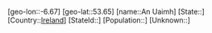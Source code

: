 ﻿---
location: [53.65,-6.67]
type: City
tags:
- geo/City


SpocWebEntityId: 28812
isDeleted: false
confidential: public

---
[geo-lon::-6.67]
[geo-lat::53.65]
[name::An Uaimh]
[State::]
[Country::[Ireland](geo/Continent/Europe/Ireland.md)]
[StateId::]
[Population::]
[Unknown::]

